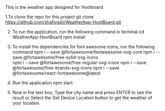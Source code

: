 This is the weather app designed for Hootboard

1.To clone the repo for this project
    git clone https://github.com/shafiyaali/WeatherApp-HootBoard.git

2. To run the application, run the following command in terminal
    cd WeatherApp-HootBoard
    npm install

3. To install the dependencies for font awesome icons, run the following command
    npm i --save @fortawesome/fontawesome-svg-core
    npm i --save @fortawesome/free-solid-svg-icons    
    npm i --save @fortawesome/free-regular-svg-icons
    npm i --save @fortawesome/free-brands-svg-icons
    npm i --save @fortawesome/react-fontawesome@latest

4. Run the application
    npm start

5. Now in the text box, Type the city name and press ENTER to see the result or Select the Get Device Location button to get the weather of your location.